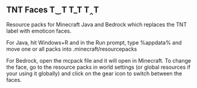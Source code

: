 ## TNT Faces T‿T T_T T‸T
Resource packs for Minecraft Java and Bedrock which replaces the TNT label with emoticon faces.

For Java, hit Windows+R and in the Run prompt, type %appdata% and move one or all packs into .minecraft/resourcepacks

For Bedrock, open the mcpack file and it will open in Minecraft. To change the face, go to the resource packs in world settings (or global resources if your using it globally) and click on the gear icon to switch between the faces.
